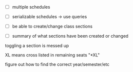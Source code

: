  - [ ] multiple schedules
 - [ ] serializable schedules -> use queries
 - [ ] be able to create/change class sections
 - [ ] summary of what sections have been created or changed


toggling a section is messed up

XL means cross listed in remaining seats "\*XL"

figure out how to find the correct year/semester/etc
